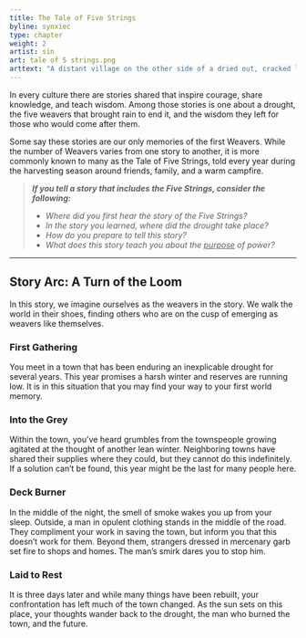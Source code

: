```yaml
---
title: The Tale of Five Strings
byline: synxiec
type: chapter
weight: 2
artist: sin
art: tale of 5 strings.png
arttext: "A distant village on the other side of a dried out, cracked lakebed."
---
```



In every culture there are stories shared that inspire courage, share knowledge, and teach wisdom. Among those stories is one about a drought, the five weavers that brought rain to end it, and the wisdom they left for those who would come after them. 

Some say these stories are our only memories of the first Weavers. While the number of Weavers varies from one story to another, it is more commonly known to many as the Tale of Five Strings, told every year during the harvesting season around friends, family, and a warm campfire. 

> **_If you tell a story that includes the Five Strings, consider the following:_**
> *   _Where did you first hear the story of the Five Strings?_
> *   _In the story you learned, where did the drought take place?_
> *   _How do you prepare to tell this story?_
> *   _What does this story teach you about the <span style="text-decoration:underline;">purpose</span> of power?_

***


## Story Arc: A Turn of the Loom

In this story, we imagine ourselves as the weavers in the story. We walk the world in their shoes, finding others who are on the cusp of emerging as weavers like themselves.


### First Gathering

You meet in a town that has been enduring an inexplicable drought  for several years. This year promises a harsh winter and reserves are running low. It is in this situation that you may find your way to your first world memory.


### Into the Grey

Within the town, you’ve heard grumbles from the  townspeople growing agitated at the thought of another lean winter. Neighboring towns have shared their supplies where they could, but they cannot do this indefinitely.  If a solution can’t be  found, this year might be the last for many people here.


### Deck Burner

In the middle of the night, the smell of smoke wakes you up from your sleep. Outside, a man in opulent clothing stands in the middle of the road. They compliment your work in saving the town, but inform you that this doesn’t work for them. Beyond them, strangers dressed in mercenary garb set fire to shops and homes. The man’s smirk dares you to stop him.


### Laid to Rest

It is three days later and while many things have been rebuilt, your confrontation has left much of the town changed. As the sun sets on this place, your thoughts wander back to the drought, the man who burned the town, and  the future.
